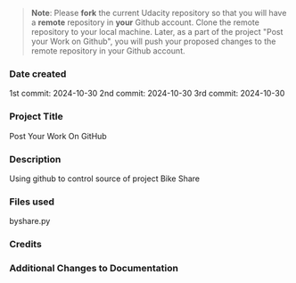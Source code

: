 >**Note**: Please **fork** the current Udacity repository so that you will have a **remote** repository in **your** Github account. Clone the remote repository to your local machine. Later, as a part of the project "Post your Work on Github", you will push your proposed changes to the remote repository in your Github account.

### Date created
1st commit: 2024-10-30
2nd commit: 2024-10-30
3rd commit: 2024-10-30

### Project Title
Post Your Work On GitHub

### Description
Using github to control source of project Bike Share

### Files used
byshare.py

### Credits

### Additional Changes to Documentation
